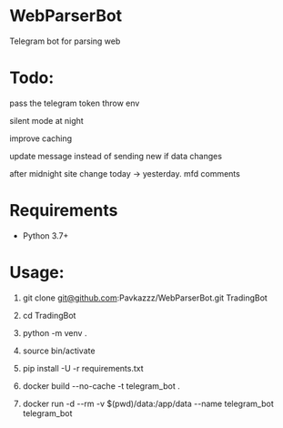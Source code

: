 # WebParserBot
Telegram bot for parsing web

# Todo: 
pass the telegram token throw env

silent mode at night 

improve caching

update message instead of sending new if data changes

after midnight site change today -> yesterday. mfd comments

# Requirements
- Python 3.7+

# Usage:
1) git clone git@github.com:Pavkazzz/WebParserBot.git TradingBot

2) cd TradingBot

3) python -m venv .

4) source bin/activate

5) pip install -U -r requirements.txt

6) docker build --no-cache -t telegram_bot .

7) docker run -d --rm -v $(pwd)/data:/app/data --name telegram_bot telegram_bot
